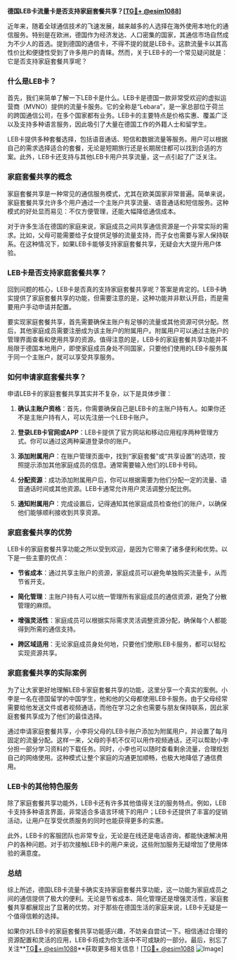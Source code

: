 **德国LEB卡流量卡是否支持家庭套餐共享？[[TG💪+ @esim1088](https://t.me/s/esim1088)]**

近年来，随着全球通信技术的飞速发展，越来越多的人选择在海外使用本地化的通信服务。特别是在欧洲，德国作为经济发达、人口密集的国家，其通信市场自然成为不少人的首选。提到德国的通信卡，不得不提的就是LEB卡。这款流量卡以其高性价比和便捷性受到了许多用户的青睐。然而，关于LEB卡的一个常见疑问就是：它是否支持家庭套餐共享呢？

### **什么是LEB卡？**

首先，我们来简单了解一下LEB卡是什么。LEB卡是德国一款非常受欢迎的虚拟运营商（MVNO）提供的流量卡服务。它的全称是“Lebara”，是一家总部位于荷兰的跨国通信公司，在多个国家都有业务。LEB卡的主要特点是价格实惠、覆盖广泛以及支持多种语言服务，因此吸引了大量在德国工作的外籍人士和留学生。

LEB卡提供多种套餐选择，包括语音通话、短信和数据流量等服务。用户可以根据自己的需求选择适合的套餐，无论是短期旅行还是长期居住都可以找到合适的方案。此外，LEB卡还支持与其他LEB卡用户共享流量，这一点引起了广泛关注。

### **家庭套餐共享的概念**

家庭套餐共享是一种常见的通信服务模式，尤其在欧美国家非常普遍。简单来说，家庭套餐共享允许多个用户通过一个主账户共享流量、语音通话和短信服务。这种模式的好处显而易见：不仅方便管理，还能大幅降低通信成本。

对于许多生活在德国的家庭来说，家庭成员之间共享通信资源是一个非常实际的需求。比如，父母可能需要给子女提供足够的流量支持，而子女也需要与家人保持联系。在这种情况下，如果LEB卡能够支持家庭套餐共享，无疑会大大提升用户体验。

### **LEB卡是否支持家庭套餐共享？**

回到问题的核心，LEB卡是否真的支持家庭套餐共享呢？答案是肯定的。LEB卡确实提供了家庭套餐共享的功能，但需要注意的是，这种功能并非默认开启，而是需要用户手动申请并配置。

要实现家庭套餐共享，首先需要确保主账户有足够的流量或其他资源可供分配。然后，其他家庭成员需要注册成为该主账户的附属用户。附属用户可以通过主账户的管理界面查看和使用共享的资源。值得注意的是，LEB卡的家庭套餐共享功能并不局限于德国本地用户，即使家庭成员身处不同国家，只要他们使用的LEB卡服务属于同一个主账户，就可以享受共享服务。

### **如何申请家庭套餐共享？**

申请LEB卡的家庭套餐共享其实并不复杂，以下是具体步骤：

1. **确认主账户资格**：首先，你需要确保自己是LEB卡的主账户持有人。如果你还不是主账户持有人，可以先注册一个LEB卡账户。
   
2. **登录LEB卡官网或APP**：LEB卡提供了官方网站和移动应用程序两种管理方式。你可以通过这两种渠道登录你的账户。

3. **添加附属用户**：在账户管理页面中，找到“家庭套餐”或“共享设置”的选项，按照提示添加其他家庭成员的信息。通常需要输入他们的LEB卡号码。

4. **分配资源**：成功添加附属用户后，你可以根据需要为他们分配一定的流量、语音通话时间或其他资源。LEB卡通常允许用户灵活调整分配比例。

5. **通知附属用户**：完成设置后，记得通知其他家庭成员检查他们的账户，以确保他们能够顺利接收到共享资源。

### **家庭套餐共享的优势**

LEB卡的家庭套餐共享功能之所以受到欢迎，是因为它带来了诸多便利和优势。以下是一些主要的优点：

- **节省成本**：通过共享主账户的资源，家庭成员可以避免单独购买流量卡，从而节省开支。
  
- **简化管理**：主账户持有人可以统一管理所有家庭成员的通信资源，避免了分散管理的麻烦。

- **增强灵活性**：家庭成员可以根据实际需求灵活调整资源分配，确保每个人都能得到所需的通信支持。

- **跨区域适用**：无论家庭成员身处何地，只要他们使用LEB卡服务，都可以轻松实现资源共享。

### **家庭套餐共享的实际案例**

为了让大家更好地理解LEB卡家庭套餐共享的功能，这里分享一个真实的案例。小李是一名在德国留学的中国学生，他和他的父母都使用LEB卡服务。由于父母经常需要给他发送文件或者视频通话，而他在学习之余也需要与朋友保持联系，因此家庭套餐共享成为了他们的最佳选择。

通过申请家庭套餐共享，小李将父母的LEB卡账户添加为附属用户，并设置了每月固定的流量分配。这样一来，父母的手机不仅可以用作视频通话，还可以帮助小李分担一部分学习资料的下载任务。同时，小李也可以随时查看剩余流量，合理规划自己的网络使用。这种模式让整个家庭的沟通更加顺畅，也极大地降低了通信费用。

### **LEB卡的其他特色服务**

除了家庭套餐共享功能外，LEB卡还有许多其他值得关注的服务特点。例如，LEB卡支持多种语言界面，非常适合多语言环境下的用户；LEB卡还提供了丰富的促销活动，让用户在享受优质服务的同时也能获得更多的实惠。

此外，LEB卡的客服团队也非常专业，无论是在线还是电话咨询，都能快速解决用户的各种问题。对于初次接触LEB卡的用户来说，这些附加服务无疑增加了使用体验的满意度。

### **总结**

综上所述，德国LEB卡流量卡确实支持家庭套餐共享功能，这一功能为家庭成员之间的通信提供了极大的便利。无论是节省成本、简化管理还是增强灵活性，家庭套餐共享都展现出了显著的优势。对于那些在德国生活的家庭来说，LEB卡无疑是一个值得信赖的选择。

如果你对LEB卡的家庭套餐共享功能感兴趣，不妨亲自尝试一下。相信通过合理的资源配置和灵活的应用，LEB卡将成为你生活中不可或缺的一部分。最后，别忘了关注**[TG💪+ @esim1088](https://t.me/s/esim1088)**获取更多相关信息！[[TG💪+ @esim1088](https://t.me/s/esim1088) ![Image](https://i.postimg.cc/4NQfJmqS/Snipaste-2025-05-13-00-14-12.png)]
